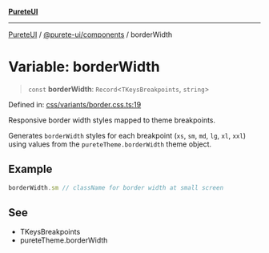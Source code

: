 [**PureteUI**](../../../README.md)

***

[PureteUI](../../../packages.md) / [@purete-ui/components](../README.md) / borderWidth

# Variable: borderWidth

> `const` **borderWidth**: `Record`\<`TKeysBreakpoints`, `string`\>

Defined in: [css/variants/border.css.ts:19](https://github.com/zerok-cell/PureteUI/blob/main/libs/components/src/css/variants/border.css.ts#L19)

Responsive border width styles mapped to theme breakpoints.

Generates `borderWidth` styles for each breakpoint (`xs`, `sm`, `md`, `lg`, `xl`, `xxl`)
using values from the `pureteTheme.borderWidth` theme object.

## Example

```ts
borderWidth.sm // className for border width at small screen
```

## See

 - TKeysBreakpoints
 - pureteTheme.borderWidth
